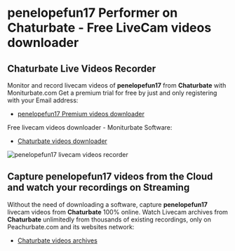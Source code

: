 # penelopefun17 Performer on Chaturbate - Free LiveCam videos downloader

## Chaturbate Live Videos Recorder

Monitor and record livecam videos of **penelopefun17** from **Chaturbate** with Moniturbate.com
Get a premium trial for free by just and only registering with your Email address:
* [penelopefun17 Premium videos downloader](https://moniturbate.com/request-demo-licence-key.html)

Free livecam videos downloader - Moniturbate Software:
* [Chaturbate videos downloader](https://moniturbate.com/moniturbate-download-software.html)

![penelopefun17 livecam videos recorder](https://peachurnet.com/templates/moniturbate-software.png)


## Capture penelopefun17 videos from the Cloud and watch your recordings on Streaming

Without the need of downloading a software, capture **penelopefun17** livecam videos from **Chaturbate** 100% online.
Watch Livecam archives from **Chaturbate** unlimitedly from thousands of existing recordings, only on Peachurbate.com and its websites network:
* [Chaturbate videos archives](https://peachurnet.com/)